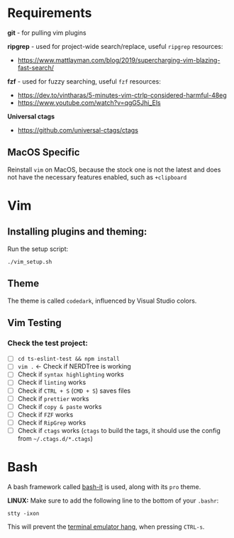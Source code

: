 # Requirements

**git** - for pulling vim plugins

**ripgrep** - used for project-wide search/replace, useful `ripgrep` resources:
- https://www.mattlayman.com/blog/2019/supercharging-vim-blazing-fast-search/

**fzf** - used for fuzzy searching, useful `fzf` resources:
- https://dev.to/vintharas/5-minutes-vim-ctrlp-considered-harmful-48eg
- https://www.youtube.com/watch?v=qgG5Jhi_Els

**Universal ctags**
- https://github.com/universal-ctags/ctags

## MacOS Specific

Reinstall `vim` on MacOS, because the stock one is not the latest and does not have the necessary features enabled, such as `+clipboard`

# Vim

## Installing plugins and theming:

Run the setup script:

```
./vim_setup.sh
```

## Theme

The theme is called `codedark`, influenced by Visual Studio colors.

## Vim Testing

### Check the test project:
  - [ ] `cd ts-eslint-test && npm install`
  - [ ] `vim .` <- Check if NERDTree is working
  - [ ] Check if `syntax highlighting` works
  - [ ] Check if `linting` works
  - [ ] Check if `CTRL + S` (`CMD + S`) saves files
  - [ ] Check if `prettier` works
  - [ ] Check if `copy & paste` works
  - [ ] Check if `FZF` works
  - [ ] Check if `RipGrep` works
  - [ ] Check if `ctags` works (`ctags` to build the tags, it should use the config from `~/.ctags.d/*.ctags`)

# Bash

A bash framework called [bash-it](https://github.com/Bash-it/bash-it) is used, along with its `pro` theme.

**LINUX:** Make sure to add the following line to the bottom of your `.bashr`:
```
stty -ixon
```

This will prevent the [terminal emulator hang](https://unix.stackexchange.com/questions/72086/ctrl-s-hang-terminal-emulator), when pressing `CTRL-s`.
